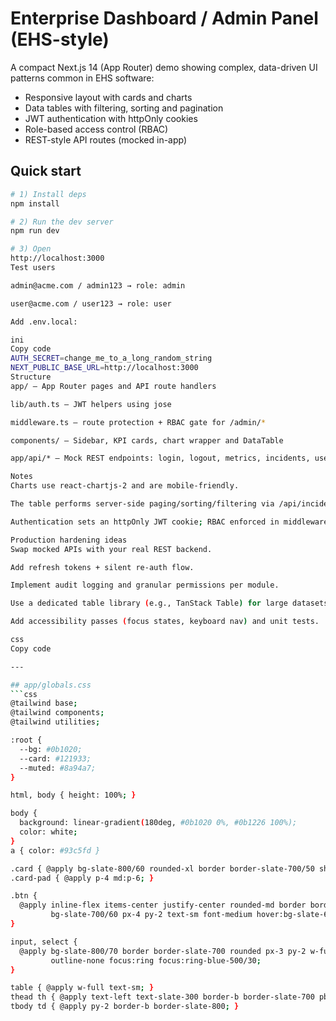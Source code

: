 # Enterprise Dashboard / Admin Panel (EHS-style)

A compact Next.js 14 (App Router) demo showing complex, data-driven UI patterns common in EHS software:
- Responsive layout with cards and charts
- Data tables with filtering, sorting and pagination
- JWT authentication with httpOnly cookies
- Role-based access control (RBAC)
- REST-style API routes (mocked in-app)

## Quick start

```bash
# 1) Install deps
npm install

# 2) Run the dev server
npm run dev

# 3) Open
http://localhost:3000
Test users

admin@acme.com / admin123 → role: admin

user@acme.com / user123 → role: user

Add .env.local:

ini
Copy code
AUTH_SECRET=change_me_to_a_long_random_string
NEXT_PUBLIC_BASE_URL=http://localhost:3000
Structure
app/ — App Router pages and API route handlers

lib/auth.ts — JWT helpers using jose

middleware.ts — route protection + RBAC gate for /admin/*

components/ — Sidebar, KPI cards, chart wrapper and DataTable

app/api/* — Mock REST endpoints: login, logout, metrics, incidents, users

Notes
Charts use react-chartjs-2 and are mobile-friendly.

The table performs server-side paging/sorting/filtering via /api/incidents.

Authentication sets an httpOnly JWT cookie; RBAC enforced in middleware.ts and in admin endpoints.

Production hardening ideas
Swap mocked APIs with your real REST backend.

Add refresh tokens + silent re-auth flow.

Implement audit logging and granular permissions per module.

Use a dedicated table library (e.g., TanStack Table) for large datasets and virtualization.

Add accessibility passes (focus states, keyboard nav) and unit tests.

css
Copy code

---

## app/globals.css
```css
@tailwind base;
@tailwind components;
@tailwind utilities;

:root {
  --bg: #0b1020;
  --card: #121933;
  --muted: #8a94a7;
}

html, body { height: 100%; }

body {
  background: linear-gradient(180deg, #0b1020 0%, #0b1226 100%);
  color: white;
}
a { color: #93c5fd }

.card { @apply bg-slate-800/60 rounded-xl border border-slate-700/50 shadow; }
.card-pad { @apply p-4 md:p-6; }

.btn {
  @apply inline-flex items-center justify-center rounded-md border border-slate-600
         bg-slate-700/60 px-4 py-2 text-sm font-medium hover:bg-slate-600/60 transition;
}

input, select {
  @apply bg-slate-800/70 border border-slate-700 rounded px-3 py-2 w-full
         outline-none focus:ring focus:ring-blue-500/30;
}

table { @apply w-full text-sm; }
thead th { @apply text-left text-slate-300 border-b border-slate-700 pb-2; }
tbody td { @apply py-2 border-b border-slate-800; }